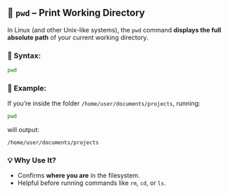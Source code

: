 ## 🔹 `pwd` – Print Working Directory

In Linux (and other Unix-like systems), the `pwd` command **displays the full absolute path** of your current working directory.

### 📌 Syntax:

```bash
pwd
```

### 🧾 Example:

If you’re inside the folder `/home/user/documents/projects`, running:

```bash
pwd
```

will output:

```
/home/user/documents/projects
```

### 💡 Why Use It?

* Confirms **where you are** in the filesystem.
* Helpful before running commands like `rm`, `cd`, or `ls`.
